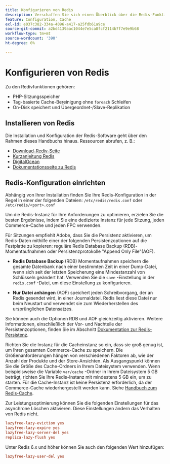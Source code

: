 ```yaml
---
title: Konfigurieren von Redis
description: Verschaffen Sie sich einen Überblick über die Redis-Funktionen und starten Sie Ihre Redis-Konfiguration.
feature: Configuration, Cache
exl-id: e037c382-334a-4096-a417-a25fdb61a9ce
source-git-commit: a2bd4139aac1044e7e5ca8fcf2114b7f7e9e9b68
workflow-type: tm+mt
source-wordcount: '390'
ht-degree: 0%

---
```


# Konfigurieren von Redis

Zu den Redivfunktionen gehören:

- PHP-Sitzungsspeicher
- Tag-basierte Cache-Bereinigung ohne `foreach` Schleifen
- On-Disk speichert und Übergeordnet-/Slave-Replikation

## Installieren von Redis

Die Installation und Konfiguration der Redis-Software geht über den Rahmen dieses Handbuchs hinaus. Ressourcen abrufen, z. B.:

- [Download-Rediv-Seite](https://redis.io/download)
- [Kurzanleitung Redis](https://redis.io/docs/getting-started/)
- [DigitalOcean](https://www.digitalocean.com/community/tutorials/how-to-install-and-use-redis)
- [Dokumentationsseite zu Redis](https://redis.io/docs)

## Redis-Konfiguration einrichten

Abhängig von Ihrer Installation finden Sie Ihre Redis-Konfiguration in der Regel in einer der folgenden Dateien: `/etc/redis/redis.conf` oder `/etc/redis/<port>.conf`

Um die Redis-Instanz für Ihre Anforderungen zu optimieren, erzielen Sie die besten Ergebnisse, indem Sie eine dedizierte Instanz für jede Sitzung, jeden Commerce-Cache und jeden FPC verwenden.

Für Sitzungen empfiehlt Adobe, dass Sie die Persistenz aktivieren, um Redis-Daten mithilfe einer der folgenden Persistenzoptionen auf die Festplatte zu kopieren: reguläre Redis Database Backup (RDB)-Momentaufnahmen oder Persistenzprotokolle &quot;Append Only File&quot;(AOF).

- **Redis Database Backup** (RDB) Momentaufnahmen speichern die gesamte Datenbank nach einer bestimmten Zeit in einer Dump-Datei, wenn sich seit der letzten Speicherung eine Mindestanzahl von Schlüsseln geändert hat. Verwenden Sie die `save` -Einstellung in der `redis.conf` -Datei, um diese Einstellung zu konfigurieren.

- **Nur Datei anhängen** (AOF) speichert jeden Schreibvorgang, der an Redis gesendet wird, in einer Journaldatei. Redis liest diese Datei nur beim Neustart und verwendet sie zum Wiederherstellen des ursprünglichen Datensatzes.

Sie können auch die Optionen RDB und AOF gleichzeitig aktivieren. Weitere Informationen, einschließlich der Vor- und Nachteile der Persistenzoptionen, finden Sie im Abschnitt [Dokumentation zur Redis-Persistenz](https://redis.io/topics/persistence).

Richten Sie die Instanz für die Cacheinstanz so ein, dass sie groß genug ist, um Ihren gesamten Commerce-Cache zu speichern. Die Größenanforderungen hängen von verschiedenen Faktoren ab, wie der Anzahl der Produkte und der Store-Ansichten. Als Ausgangspunkt können Sie die Größe des Cache-Ordners in Ihrem Dateisystem verwenden. Wenn beispielsweise die Variable `var/cache` -Ordner in Ihrem Dateisystem 5 GB beträgt, richten Sie Ihre Redis-Instanz mit mindestens 5 GB ein, um zu starten. Für die Cache-Instanz ist keine Persistenz erforderlich, da der Commerce-Cache wiederhergestellt werden kann. Siehe [Handbuch zum Redis-Cache](https://redis.io/docs/manual/eviction/).

Zur Leistungsoptimierung können Sie die folgenden Einstellungen für das asynchrone Löschen aktivieren. Diese Einstellungen ändern das Verhalten von Redis nicht.

```ini
lazyfree-lazy-eviction yes
lazyfree-lazy-expire yes
lazyfree-lazy-server-del yes
replica-lazy-flush yes
```

Unter Redis 6.x und höher können Sie auch den folgenden Wert hinzufügen:

```ini
lazyfree-lazy-user-del yes
```
